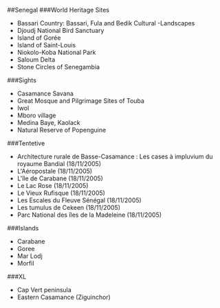 ##Senegal
###World Heritage Sites
- Bassari Country: Bassari, Fula and Bedik Cultural -Landscapes
- Djoudj National Bird Sanctuary
- Island of Gorée
- Island of Saint-Louis
- Niokolo-Koba National Park
- Saloum Delta
- Stone Circles of Senegambia

###Sights
- Casamance Savana
- Great Mosque and Pilgrimage Sites of Touba
- Iwol
- Mboro village
- Medina Baye, Kaolack
- Natural Reserve of Popenguine


###Tentetive 
- Architecture rurale de Basse-Casamance : Les cases à impluvium du royaume Bandial (18/11/2005)
- L'Aéropostale (18/11/2005)
- L'île de Carabane (18/11/2005)
- Le Lac Rose (18/11/2005)
- Le Vieux Rufisque (18/11/2005)
- Les Escales du Fleuve Sénégal (18/11/2005)
- Les tumulus de Cekeen (18/11/2005)
- Parc National des îles de la Madeleine (18/11/2005)

###Islands
- Carabane
- Goree
- Mar Lodj
- Morfil

###XL
- Cap Vert peninsula
- Eastern Casamance (Ziguinchor)
